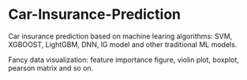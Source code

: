 # Car-Insurance-Prediction

Car insurance prediction based on machine learing algorithms: SVM, XGBOOST, LightGBM, DNN, lG model and other traditional ML models.

Fancy data visualization: feature importance figure, violin plot, boxplot, pearson matrix and so on.


